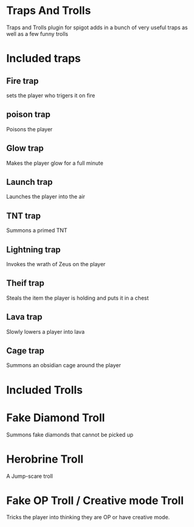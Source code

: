 # Traps And Trolls
Traps and Trolls plugin for spigot adds in a bunch of very useful traps as well as a few funny trolls

# Included traps
## Fire trap
sets the player who trigers it on fire

## poison trap
Poisons the player

## Glow trap
Makes the player glow for a full minute

## Launch trap
Launches the player into the air

## TNT trap
Summons a primed TNT 

## Lightning trap
Invokes the wrath of Zeus on the player

## Theif trap
Steals the item the player is holding and puts it in a chest

## Lava trap
Slowly lowers a player into lava

## Cage trap
Summons an obsidian cage around the player

# Included Trolls

# Fake Diamond Troll
Summons fake diamonds that cannot be picked up

# Herobrine Troll
A Jump-scare troll

# Fake OP Troll / Creative mode Troll
Tricks the player into thinking they are OP or have creative mode.
